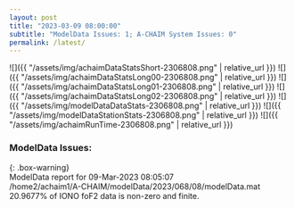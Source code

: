 ```yaml
---
layout: post
title: "2023-03-09 08:00:00"
subtitle: "ModelData Issues: 1; A-CHAIM System Issues: 0"
permalink: /latest/
---
```


![]({{ "/assets/img/achaimDataStatsShort-2306808.png" | relative_url }})
![]({{ "/assets/img/achaimDataStatsLong00-2306808.png" | relative_url }})
![]({{ "/assets/img/achaimDataStatsLong01-2306808.png" | relative_url }})
![]({{ "/assets/img/achaimDataStatsLong02-2306808.png" | relative_url }})
![]({{ "/assets/img/modelDataDataStats-2306808.png" | relative_url }})
![]({{ "/assets/img/modelDataStationStats-2306808.png" | relative_url }})
![]({{ "/assets/img/achaimRunTime-2306808.png" | relative_url }})

### ModelData Issues:  
  
{: .box-warning}  
 ModelData report for 09-Mar-2023 08:05:07   
 /home2/achaim1/A-CHAIM/modelData/2023/068/08/modelData.mat   
 20.9677% of IONO foF2 data is non-zero and finite.   
  

